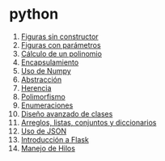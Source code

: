 # python
1. [Figuras sin constructor](https://github.com/ZayraEstefaniaLara/python/commit/aa156ff543781632f55a3d982730a27823aa6ffb)
2. [Figuras con parámetros](https://github.com/ZayraEstefaniaLara/python/commit/aa156ff543781632f55a3d982730a27823aa6ffb)
3. [Cálculo de un polinomio](https://github.com/ZayraEstefaniaLara/python/commit/aa156ff543781632f55a3d982730a27823aa6ffb)
4. [Encapsulamiento](https://github.com/ZayraEstefaniaLara/python/commit/c03064ca5d716de3f0ed168f706c11ffe3db64dd)
5. [Uso de Numpy]()
6. [Abstracción](https://github.com/ZayraEstefaniaLara/python/commit/e8c2629960fa3cd74c479575805c62eb80361627)
7. [Herencia](https://github.com/ZayraEstefaniaLara/python/blob/main/herencia2.py)
8. [Polimorfismo](https://github.com/ZayraEstefaniaLara/python/blob/main/Polimorfismo.py)
9. [Enumeraciones](https://github.com/ZayraEstefaniaLara/python/commit/aa156ff543781632f55a3d982730a27823aa6ffb)
10. [Diseño avanzado de clases]()
13. [Arreglos, listas, conjuntos y diccionarios]()
14. [Uso de JSON]()
15. [Introducción a Flask]()
16. [Manejo de Hilos]()

